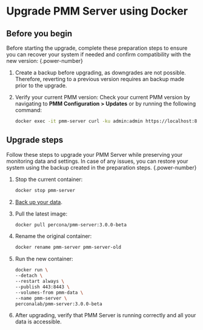 # Upgrade PMM Server using Docker

## Before you begin

Before starting the upgrade, complete these preparation steps to ensure you can recover your system if needed and confirm compatibility with the new version:
{.power-number}

1. Create a backup before upgrading, as downgrades are not possible. Therefore, reverting to a previous version requires an backup made prior to the upgrade.

2. Verify your current PMM version: Check your current PMM version by navigating to **PMM Configuration > Updates** or by running the following command: 

    ```sh
   docker exec -it pmm-server curl -ku admin:admin https://localhost:8443/v1/version
    ```

## Upgrade steps

Follow these steps to upgrade your PMM Server while preserving your monitoring data and settings. In case of any issues, you can restore your system using the backup created in the preparation steps.
{.power-number}

1. Stop the current container:

    ```sh
   docker stop pmm-server
    ```

2. [Back up your data](../install-pmm/install-pmm-server/baremetal/docker/backup_container.md).

3. Pull the latest image:

    ```sh
   docker pull percona/pmm-server:3.0.0-beta
    ```

4. Rename the original container:

    ```sh
   docker rename pmm-server pmm-server-old
    ```

5. Run the new container:

    ```sh
   docker run \
   --detach \
   --restart always \
   --publish 443:8443 \
   --volumes-from pmm-data \
   --name pmm-server \
   perconalab/pmm-server:3.0.0-beta
   ```

6. After upgrading, verify that PMM Server is running correctly and all your data is accessible.
